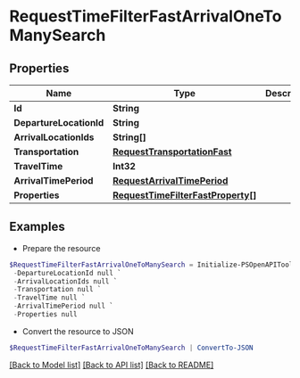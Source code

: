 # RequestTimeFilterFastArrivalOneToManySearch
## Properties

Name | Type | Description | Notes
------------ | ------------- | ------------- | -------------
**Id** | **String** |  | 
**DepartureLocationId** | **String** |  | 
**ArrivalLocationIds** | **String[]** |  | 
**Transportation** | [**RequestTransportationFast**](RequestTransportationFast.md) |  | 
**TravelTime** | **Int32** |  | 
**ArrivalTimePeriod** | [**RequestArrivalTimePeriod**](RequestArrivalTimePeriod.md) |  | 
**Properties** | [**RequestTimeFilterFastProperty[]**](RequestTimeFilterFastProperty.md) |  | 

## Examples

- Prepare the resource
```powershell
$RequestTimeFilterFastArrivalOneToManySearch = Initialize-PSOpenAPIToolsRequestTimeFilterFastArrivalOneToManySearch  -Id null `
 -DepartureLocationId null `
 -ArrivalLocationIds null `
 -Transportation null `
 -TravelTime null `
 -ArrivalTimePeriod null `
 -Properties null
```

- Convert the resource to JSON
```powershell
$RequestTimeFilterFastArrivalOneToManySearch | ConvertTo-JSON
```

[[Back to Model list]](../README.md#documentation-for-models) [[Back to API list]](../README.md#documentation-for-api-endpoints) [[Back to README]](../README.md)

